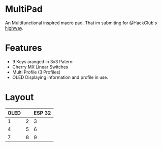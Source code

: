 # MultiPad
An Multifunctional inspired macro pad. That im submiting for @HackClub's <a href="highway.hackclub.com">highway</a>.


# Features

  - 9 Keys aranged in 3x3 Patern
  - Cherry MX Linear Switches
  - Multi Profile (3 Profiles)
  - OLED Displaying information and profile in use.


# Layout

|    OLED |        | ESP 32 |
|---------|------  |--------|
|    1    |    2   |    3   |
|    4    |    5   |    6   |
|    7    |    8   |    9   |
